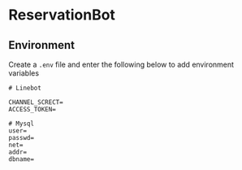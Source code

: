 # ReservationBot

## Environment

Create a `.env` file and enter the following below to add environment variables

```
# Linebot

CHANNEL_SCRECT=
ACCESS_TOKEN=

# Mysql
user=
passwd=
net=
addr=
dbname=
```

